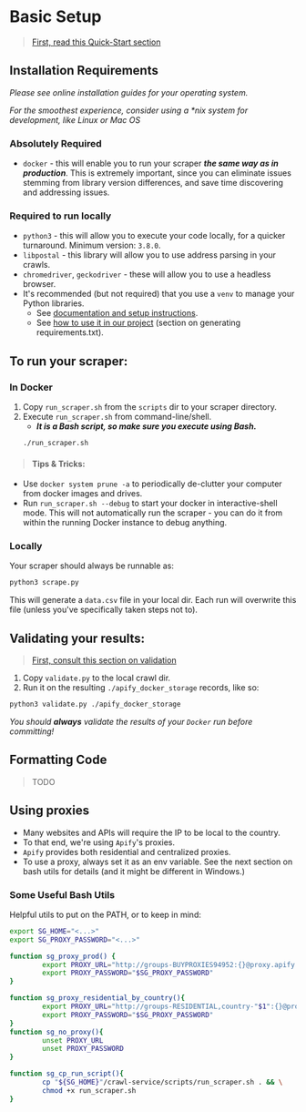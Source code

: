 # Basic Setup
> [First, read this Quick-Start section](https://docs.google.com/document/d/1LZEzE2lmhOAtAb8jgnVUjKyTzxblEBTvO-XaF6C5k6g/edit#heading=h.vrpdfang5k6v)
## Installation Requirements
_Please see online installation guides for your operating system._ 

_For the smoothest experience, consider using a *nix system for development,
like Linux or Mac OS_

### Absolutely Required
* `docker` - this will enable you to run your scraper *__the same way as in production__*. 
  This is extremely important, since you can eliminate issues stemming from library version differences,
  and save time discovering and addressing issues.

### Required to run locally
* `python3` - this will allow you to execute your code locally, for a quicker turnaround. Minimum version: `3.8.0`.
* `libpostal` - this library will allow you to use address parsing in your crawls.
* `chromedriver`, `geckodriver` - these will allow you to use a headless browser.
* It's recommended (but not required) that you use a `venv` to manage your Python libraries.
    * See [documentation and setup instructions](https://docs.python.org/3/library/venv.html).
    * See [how to use it in our project](./cookbook/dir_skeleton.md) (section on generating requirements.txt).


## To run your scraper:
### In Docker
1. Copy `run_scraper.sh` from the `scripts` dir to your scraper directory.
2. Execute `run_scraper.sh` from command-line/shell. 
   * **_It is a Bash script, so make sure you execute using Bash._**
    ```bash
    ./run_scraper.sh
    ```

> #### Tips & Tricks:
* Use `docker system prune -a` to periodically de-clutter your computer from docker images and drives.
* Run `run_scraper.sh --debug` to start your docker in interactive-shell mode. This will not automatically run the scraper - you can do it from within the running Docker instance to debug anything.

### Locally
Your scraper should always be runnable as:
```bash
python3 scrape.py
```

This will generate a `data.csv` file in your local dir. Each run will overwrite this file (unless you've specifically taken steps not to).

## Validating your results:
> [First, consult this section on validation](https://docs.google.com/document/d/1LZEzE2lmhOAtAb8jgnVUjKyTzxblEBTvO-XaF6C5k6g/edit#heading=h.vrpdfang5k6v)

1. Copy `validate.py` to the local crawl dir.
2. Run it on the resulting `./apify_docker_storage` records, like so:
```bash
python3 validate.py ./apify_docker_storage
```

_You should **always** validate the results of your `Docker` run before committing!_

## Formatting Code
> TODO

## Using proxies
* Many websites and APIs will require the IP to be local to the country.
* To that end, we're using `Apify`'s proxies.
* `Apify` provides both residential and centralized proxies.
* To use a proxy, always set it as an env variable. See the next section on bash utils for details 
  (and it might be different in Windows.)


### Some Useful Bash Utils
Helpful utils to put on the PATH, or to keep in mind:

```bash
export SG_HOME="<...>"
export SG_PROXY_PASSWORD="<...>"

function sg_proxy_prod() {
        export PROXY_URL="http://groups-BUYPROXIES94952:{}@proxy.apify.com:8000/"
        export PROXY_PASSWORD="$SG_PROXY_PASSWORD"
}

function sg_proxy_residential_by_country(){
        export PROXY_URL="http://groups-RESIDENTIAL,country-"$1":{}@proxy.apify.com:8000/"
        export PROXY_PASSWORD="$SG_PROXY_PASSWORD"
}
function sg_no_proxy(){
        unset PROXY_URL
        unset PROXY_PASSWORD
}

function sg_cp_run_script(){
        cp "${SG_HOME}"/crawl-service/scripts/run_scraper.sh . && \
        chmod +x run_scraper.sh
}
```